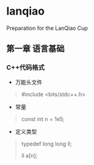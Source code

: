 # lanqiao
Preparation for the LanQiao Cup
## 第一章 语言基础
### C++代码格式
* 万能头文件
> #include <bits/stdc++.h>
* 常量
> const int n = 1e5;
* 定义类型
> typedef long long ll;
>
> ll a[n];
